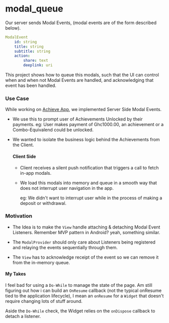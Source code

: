 # modal_queue

Our server sends Modal Events, (modal events are of the form described below).

```yml
ModalEvent
    id: string
    title: string
    subtitle: string
    action:
        share: text
        deeplink: uri
```

This project shows how to queue this modals, such that the UI can control when and when not Modal Events are handled, and acknowledging that event has been handled.

### Use Case

While working on [Achieve App](https://theachieveproject.com/), we implemented Server Side Modal Events.

- We use this to prompt user of Achievements Unlocked by their payments.
  eg: User makes payment of Ghc1000.00, an achievement or a Combo-Equivalend could be unlocked.

- We wanted to isolate the business logic behind the Achievements from the Client.

  #### Client Side

  - Client receives a silent push notification that triggers a call to fetch in-app modals.

  - We load this modals into memory and queue in a smooth way that does not interrupt user navigation in the app.

    eg: We didn't want to interrupt user while in the process of making a deposit or withdrawal.

### Motivation

- The Idea is to make the `View` handle attaching & detaching Modal Event Listeners. Remember MVP pattern in Android? yeah, something similar.

- The `ModalProvider` should only care about Listeners being registered and relaying the events sequentially through them.

- The `View` has to acknowledge receipt of the event so we can remove it from the in-memory queue.

#### My Takes

I feel bad for using a `Do-While` to manage the state of the page. Am still figuring out how i can build an `OnResume` callback (not the typical onResume tied to the application lifecycle), I mean an `onResume` for a `Widget` that doesn't require changing lots of stuff around.

Aside the `Do-While` check, the Widget relies on the `onDispose` callback to detach a listener.
